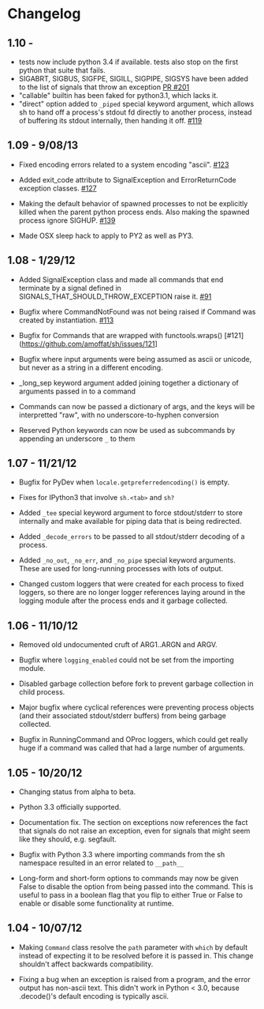 # Changelog

## 1.10 -

*   tests now include python 3.4 if available.  tests also stop on the first
    python that suite that fails.
*   SIGABRT, SIGBUS, SIGFPE, SIGILL, SIGPIPE, SIGSYS have been added to the list
    of signals that throw an exception [PR
#201](https://github.com/amoffat/sh/pull/201)
*   "callable" builtin has been faked for python3.1, which lacks it.
*   "direct" option added to `_piped` special keyword argument, which allows
    sh to hand off a process's stdout fd directly to another process, instead of
    buffering its stdout internally, then handing it off.
[#119](https://github.com/amoffat/sh/issues/119)

## 1.09 - 9/08/13

*   Fixed encoding errors related to a system encoding "ascii". [#123](https://github.com/amoffat/sh/issues/123)

*   Added exit_code attribute to SignalException and ErrorReturnCode exception
    classes. [#127](https://github.com/amoffat/sh/issues/127)
    
*   Making the default behavior of spawned processes to not be explicitly
    killed when the parent python process ends. Also making the spawned process
    ignore SIGHUP. [#139](https://github.com/amoffat/sh/issues/139)
    
*   Made OSX sleep hack to apply to PY2 as well as PY3.


## 1.08 - 1/29/12

*	Added SignalException class and made all commands that end terminate by
    a signal defined in SIGNALS_THAT_SHOULD_THROW_EXCEPTION raise it. [#91](https://github.com/amoffat/sh/issues/91)

*   Bugfix where CommandNotFound was not being raised if Command was created
    by instantiation.  [#113](https://github.com/amoffat/sh/issues/113)

*   Bugfix for Commands that are wrapped with functools.wraps() [#121](https://github.com/amoffat/sh/issues/121]

*   Bugfix where input arguments were being assumed as ascii or unicode, but
    never as a string in a different encoding.

*   _long_sep keyword argument added joining together a dictionary of arguments
    passed in to a command

*   Commands can now be passed a dictionary of args, and the keys will be
    interpretted "raw", with no underscore-to-hyphen conversion
    
*   Reserved Python keywords can now be used as subcommands by appending an
    underscore `_` to them 


## 1.07 - 11/21/12

*   Bugfix for PyDev when `locale.getpreferredencoding()` is empty.

*   Fixes for IPython3 that involve `sh.<tab>` and `sh?`

*   Added `_tee` special keyword argument to force stdout/stderr to store
    internally and make available for piping data that is being redirected.

*   Added `_decode_errors` to be passed to all stdout/stderr decoding of a
    process.

*   Added `_no_out`, `_no_err`, and `_no_pipe` special keyword arguments.  These
    are used for long-running processes with lots of output.
    
*   Changed custom loggers that were created for each process to fixed loggers,
    so there are no longer logger references laying around in the logging
    module after the process ends and it garbage collected.
    

## 1.06 - 11/10/12

*   Removed old undocumented cruft of ARG1..ARGN and ARGV.

*   Bugfix where `logging_enabled` could not be set from the importing module.

*   Disabled garbage collection before fork to prevent garbage collection in
    child process.
    
*   Major bugfix where cyclical references were preventing process objects
    (and their associated stdout/stderr buffers) from being garbage collected.
    
*   Bugfix in RunningCommand and OProc loggers, which could get really huge if
    a command was called that had a large number of arguments.


## 1.05 - 10/20/12

*   Changing status from alpha to beta.

*   Python 3.3 officially supported.

*   Documentation fix.  The section on exceptions now references the fact
    that signals do not raise an exception, even for signals that might seem
    like they should, e.g. segfault.

*   Bugfix with Python 3.3 where importing commands from the sh namespace
    resulted in an error related to `__path__`

*   Long-form and short-form options to commands may now be given False to
    disable the option from being passed into the command.  This is useful to
    pass in a boolean flag that you flip to either True or False to enable or
    disable some functionality at runtime.

## 1.04 - 10/07/12

*   Making `Command` class resolve the `path` parameter with `which` by default
    instead of expecting it to be resolved before it is passed in.  This change
    shouldn't affect backwards compatibility.
    
*   Fixing a bug when an exception is raised from a program, and the error
    output has non-ascii text.  This didn't work in Python < 3.0, because
    .decode()'s default encoding is typically ascii.
